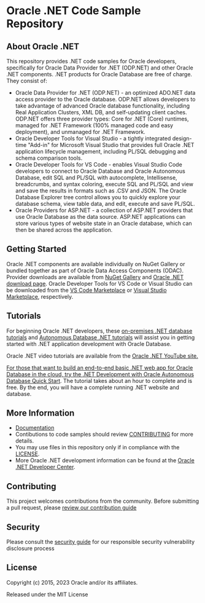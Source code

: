 <!-- Note: The Oracle .NET Code Sample Repository has moved to this <a href="https://github.com/oracle/oracle-db-examples/tree/master/dotnet">new location</a>. -->

# Oracle .NET Code Sample Repository

## About Oracle .NET
This repository provides .NET code samples for Oracle developers, specifically for Oracle Data Provider for .NET (ODP.NET)
and other Oracle .NET components. .NET products for Oracle Database are free of charge. They consist of:

<ul>
<li>Oracle Data Provider for .NET (ODP.NET) - an optimized ADO.NET data access provider to the Oracle database. ODP.NET allows developers to take advantage of advanced Oracle database functionality, including Real Application Clusters, XML DB, and self-updating client caches. ODP.NET offers three provider types: Core for .NET (Core) runtimes, managed for .NET Framework (100% managed code and easy deployment), and unmanaged for .NET Framework.</li>
<li>Oracle Developer Tools for Visual Studio - a tightly integrated design-time "Add-in" for Microsoft Visual Studio that provides full Oracle .NET application lifecycle management, including PL/SQL debugging and schema comparison tools.</li>
  <li>Oracle Developer Tools for VS Code - enables Visual Studio Code developers to connect to Oracle Database and Oracle Autonomous Database, edit SQL and PL/SQL with autocomplete, Intellisense, breadcrumbs, and syntax coloring, execute SQL and PL/SQL and view and save the results in formats such as .CSV and JSON. The Oracle Database Explorer tree control allows you to quickly explore your database schema, view table data, and edit, execute and save PL/SQL.</li>
<li>Oracle Providers for ASP.NET - a collection of ASP.NET providers that use Oracle Database as the data source. ASP.NET applications can store various types of website state in an Oracle database, which can then be shared across the application.</li>
</ul>

## Getting Started
Oracle .NET components are available individually on NuGet Gallery or bundled together as part of Oracle Data Access Components (ODAC). Provider downloads are available from <a href="https://www.nuget.org/packages?q=oracle">NuGet Gallery<a> and <a href="https://www.oracle.com/database/technologies/net-downloads.html">Oracle .NET download page</a>. Oracle Developer Tools for VS Code or Visual Studio can be downloaded from the <a href="https://marketplace.visualstudio.com/items?itemName=Oracle.oracledevtools">VS Code Marketplace</a> or <a href="https://marketplace.visualstudio.com/publishers/OracleCorporation">Visual Studio Marketplace</a>, respectively.

## Tutorials
For beginning Oracle .NET developers, these <a href="https://www.oracle.com/tools/technologies/quickstart-dotnet-for-oracle-database.html">on-premises .NET database tutorials</a> and <a href="https://www.oracle.com/database/technologies/appdev/dotnet/adbdotnetquickstarts.html">Autonomous Database .NET tutorials</a> will assist you in getting started with .NET application development with Oracle Database. 
  
Oracle .NET video tutorials are available from the <a href="https://www.youtube.com/user/OracleDOTNETTeam">Oracle .NET YouTube site.
  
For those that want to build an end-to-end basic .NET web app for Oracle Database in the cloud, try the <a href="https://apexapps.oracle.com/pls/apex/dbpm/r/livelabs/view-workshop?wid=3359">.NET Development with Oracle Autonomous Database Quick Start</a>. The tutorial takes about an hour to complete and is free. By the end, you will have a complete running .NET website and database.

## More Information
<ul>
<li><a href="https://docs.oracle.com/en/database/oracle/oracle-data-access-components/index.html">Documentation</a></li>
<li>Contibutions to code samples should review <a href="CONTRIBUTING.md">CONTRIBUTING</a> for more details.</li>
<li>You may use files in this repository only if in compliance with the <a href="LICENSE">LICENSE</a>.</li>
<li>More Oracle .NET development information can be found at the <a href="http://otn.oracle.com/dotnet">Oracle .NET Developer Center</a>.</li>
</ul>

## Contributing

This project welcomes contributions from the community. Before submitting a pull request, please [review our contribution guide](./CONTRIBUTING.md)

## Security

Please consult the [security guide](./SECURITY.md) for our responsible security vulnerability disclosure process

## License

Copyright (c) 2015, 2023 Oracle and/or its affiliates.

Released under the MIT License
